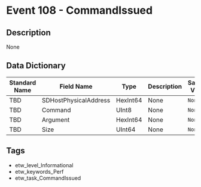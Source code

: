 # Event 108 - CommandIssued

## Description
None

## Data Dictionary
|Standard Name|Field Name|Type|Description|Sample Value|
|---|---|---|---|---|
|TBD|SDHostPhysicalAddress|HexInt64|None|`None`|
|TBD|Command|UInt8|None|`None`|
|TBD|Argument|HexInt64|None|`None`|
|TBD|Size|UInt64|None|`None`|

## Tags
* etw_level_Informational
* etw_keywords_Perf
* etw_task_CommandIssued